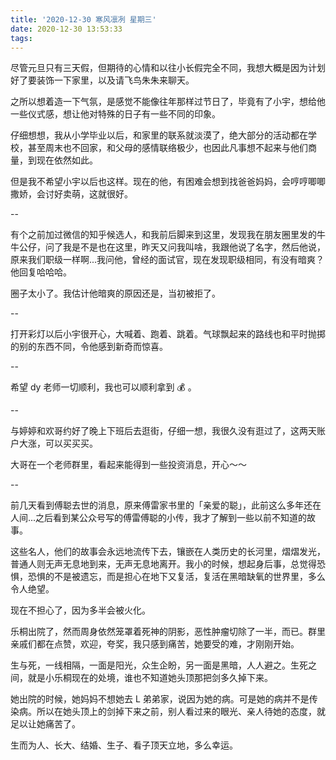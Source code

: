 ```yaml
---
title: '2020-12-30 寒风凛冽 星期三'
date: 2020-12-30 13:53:33
tags:
---
```


尽管元旦只有三天假，但期待的心情和以往小长假完全不同，我想大概是因为计划好了要装饰一下家里，以及请飞鸟朱朱来聊天。

之所以想着造一下气氛，是感觉不能像往年那样过节日了，毕竟有了小宇，想给他一些仪式感，想让他对特殊的日子有一些不同的印象。

仔细想想，我从小学毕业以后，和家里的联系就淡漠了，绝大部分的活动都在学校，甚至周末也不回家，和父母的感情联络极少，也因此凡事想不起来与他们商量，到现在依然如此。

但是我不希望小宇以后也这样。现在的他，有困难会想到找爸爸妈妈，会哼哼唧唧撒娇，会讨好卖萌，这就很好。

--

有个之前加过微信的知乎候选人，和我前后脚来到这里，发现我在朋友圈里发的牛牛公仔，问了我是不是也在这里，昨天又问我叫啥，我跟他说了名字，然后他说，原来我们职级一样啊...我问他，曾经的面试官，现在发现职级相同，有没有暗爽？他回复哈哈哈。

圈子太小了。我估计他暗爽的原因还是，当初被拒了。

--

打开彩灯以后小宇很开心，大喊着、跑着、跳着。气球飘起来的路线也和平时抛掷的别的东西不同，令他感到新奇而惊喜。

--

希望 dy 老师一切顺利，我也可以顺利拿到 💰 。

--

与婷婷和欢哥约好了晚上下班后去逛街，仔细一想，我很久没有逛过了，这两天账户大涨，可以买买买。

大哥在一个老师群里，看起来能得到一些投资消息，开心～～

--

前几天看到傅聪去世的消息，原来傅雷家书里的「亲爱的聪」，此前这么多年还在人间...之后看到某公众号写的傅雷傅聪的小传，我才了解到一些以前不知道的故事。

这些名人，他们的故事会永远地流传下去，镶嵌在人类历史的长河里，熠熠发光，普通人则无声无息地到来，无声无息地离开。我小的时候，想起身后事，总觉得恐惧，恐惧的不是被遗忘，而是担心在地下又复活，复活在黑暗缺氧的世界里，多么令人绝望。

现在不担心了，因为多半会被火化。

乐桐出院了，然而周身依然笼罩着死神的阴影，恶性肿瘤切除了一半，而已。群里亲戚们都在点赞，欢迎，夸奖，我只感到痛苦，她要受的难，才刚刚开始。

生与死，一线相隔，一面是阳光，众生企盼，另一面是黑暗，人人避之。生死之间，就是小乐桐现在的处境，谁也不知道她头顶那把剑多久掉下来。

她出院的时候，她妈妈不想她去 L 弟弟家，说因为她的病。可是她的病并不是传染病。所以在她头顶上的剑掉下来之前，别人看过来的眼光、亲人待她的态度，就足以让她痛苦了。

生而为人、长大、结婚、生子、看子顶天立地，多么幸运。

